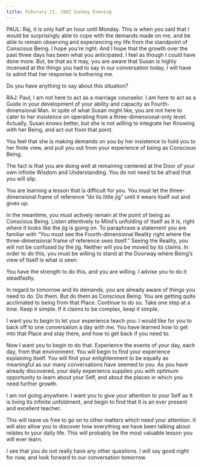 ```yaml
---
title: Feburary 21, 1982 Sunday Evening
---
```


PAUL: Raj, it is only half an hour until Monday. This is when you said that I
would be surprisingly able to cope with the demands made on me, and be able to
remain observing and experiencing my life from the standpoint of Conscious
Being. I hope you’re right. And I hope that the growth over the past three days
has been what you anticipated. I feel as though I could have done more. But, be
that as it may, you are aware that Susan is highly incensed at the things you
had to say in our conversation today. I will have to admit that her response is
bothering me.

Do you have anything to say about this situation?

RAJ: Paul, I am not here to act as a marriage counselor. I am here to act as a
Guide in your development of your ability and capacity as Fourth-dimensional
Man. In spite of what Susan might like, you are not here to cater to her
insistence on operating from a three-dimensional-only level. Actually, Susan
knows better, but she is not willing to integrate her Knowing with her Being,
and act out from that point.

You feel that she is making demands on you by her insistence to hold you to her
finite view, and pull you out from your experience of being as Conscious Being.

The fact is that you are doing well at remaining centered at the Door of your
own infinite Wisdom and Understanding. You do not need to be afraid that you
will slip.

You are learning a lesson that is difficult for you. You must let the
three-dimensional frame of reference “do its little jig” until it wears itself
out and gives up.

In the meantime, you must actively remain at the point of being as Conscious
Being. Listen attentively to Mind’s unfolding of Itself as It is, right where
it looks like the jig is going on. To paraphrase a statement you are familiar
with “You must see the Fourth-dimensional Reality right where the
three-dimensional frame of reference sees itself.” Seeing the Reality, you will
not be confused by the jig. Neither will you be moved by its claims. In order
to do this, you must be willing to stand at the Doorway where Being’s view of
Itself is what is seen.

You have the strength to do this, and you are willing. I advise you to do it
steadfastly.

In regard to tomorrow and its demands, you are already aware of things you need
to do. Do them. But do them as Conscious Being. You are getting quite
acclimated to being from that Place. Continue to do so. Take one step at a
time. Keep it simple. If it claims to be complex, keep it simple.

I want you to begin to let your experience teach you. I would like for you to
back off to one conversation a day with me. You have learned how to get into
that Place and stay there, and how to get back if you need to.

Now I want you to begin to do that. Experience the events of your day, each
day, from that environment. You will begin to find your experience explaining
itself. You will find your enlightenment to be equally as meaningful as our
many conversations have seemed to you. As you have already discovered, your
daily experience supplies you with optimum opportunity to learn about your
Self, and about the places in which you need further growth.

I am not going anywhere. I want you to give your attention to your Self as It
is living Its infinite unfoldment, and begin to find that It is an ever present
and excellent teacher.

This will leave us free to go on to other matters which need your attention. It
will also allow you to discover how everything we have been talking about
relates to your daily life. This will probably be the most valuable lesson you
will ever learn.

I see that you do not really have any other questions. I will say good night
for now, and look forward to our conversation tomorrow.


